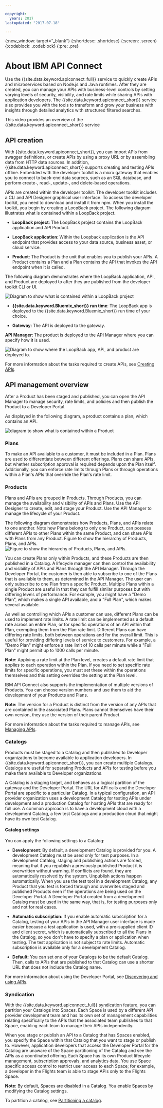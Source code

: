 ```yaml
---

copyright:
  years: 2017
lastupdated: "2017-07-18"

---
```



{:new_window: target="_blank"}
{:shortdesc: .shortdesc}
{:screen: .screen}
{:codeblock: .codeblock}
{:pre: .pre}

# About IBM API Connect

Use the {{site.data.keyword.apiconnect_full}} service to
quickly create APIs and microservices based on Node.js and Java runtimes. After they are created,
you can manage your APIs with business-level controls by setting varying levels of security,
visibility, and rate limits while sharing APIs with application developers. The {{site.data.keyword.apiconnect_short}} service also provides you with the
tools to transform and grow your business with insights through detailed analytics with structured
filtered searches.

<object height="315" type="application/x-shockwave-flash" width="560"
data="https://www.youtube.com/v/lmxyiNMER5Y?version=3&amp;hl=en_US">
<desc>This video provides an overview of the {{site.data.keyword.apiconnect_short}} service</desc>
<param name="movie" value="https://www.youtube.com/v/lmxyiNMER5Y?version=3&amp;hl=en_US"/>
<param name="allowFullScreen" value="true"/>
<param name="allowscriptaccess" value="always"/>
<param name="scale" value="noScale"/>
</object>

## API creation

With {{site.data.keyword.apiconnect_short}}, you can
import APIs from swagger definitions, or create APIs by using a proxy URL or by assembling data from
HTTP data sources. In addition, {{site.data.keyword.apiconnect_short}} supports creating and testing APIs
offline. Embedded with the developer toolkit is a micro gateway that enables you to connect to
back-end data sources, such as an SQL database, and perform create-, read-, update-, and
delete-based operations.

APIs are created within the developer toolkit. The developer toolkit includes a CLI and API
Designer graphical user interface. To access the developer toolkit, you need to download and install
it from npm.
When you install the toolkit, you begin by creating a LoopBack project. The following diagram
illustrates what is contained within a LoopBack project.

- **LoopBack project**: The LoopBack project contains the LoopBack application and API Product.

- **LoopBack application**: Within the Loopback application is the API endpoint that provides access to your data source,
business asset, or cloud service.

- **Product**: The Product is the unit that enables you to publish your APIs. A Product contains a Plan and a
Plan contains the API that invokes the API endpoint when it is called.

The following diagram demonstrates where the LoopBack application, API, and Product are deployed
to after they are published from the developer toolkit CLI or UI.

<img src="images/loopback_project.png" alt="Diagram to show what is contained within a LoopBack project"/>

- **{{site.data.keyword.Bluemix_short}} run time**:
The LoopBack app is deployed to the {{site.data.keyword.Bluemix_short}} run time of your choice.

- **Gateway**: The API is deployed to the gateway.

**API Manager**: The product is deployed to the API Manager where you can specify how it is used.

<img src="images/Deployed.png" alt="Diagram to show where the LoopBack app, API, and product are deployed to."/>

For more information about the tasks required to create APIs, see [Creating APIs](creating_apis.html).

## API management overview

After a Product has been staged and published, you can open the API Manager to manage security, rate limits, and policies and then publish the Product to a Developer Portal.

As displayed in the following diagram, a product contains a plan, which contains an API.

<img src="images/Product.png" alt="diagram to show what is contained within a Product"/>

### Plans

To make an API available to a customer, it must be included in a Plan. Plans are used to differentiate between different offerings. Plans can share APIs, but whether subscription approval is required depends upon the Plan itself. Additionally, you can enforce rate limits through Plans or through operations within a Plan's APIs that override the Plan's rate limit.

### Products

Plans and APIs are grouped in Products. Through Products, you can manage the availability and visibility of APIs and Plans. Use the API Designer to create, edit, and stage your Product. Use the API Manager to manage the lifecycle of your Product.

The following diagram demonstrates how Products, Plans, and APIs relate to one another. Note how Plans belong to only one Product, can possess different APIs to other Plans within the same Product, and can share APIs with Plans from any Product. Figure to show the hierarchy of Products, Plans, and APIs. <img src="images/plan_product_hierarchy.png" alt="Figure to show the hierarchy of Products, Plans, and APIs."/>

You can create Plans only within Products, and these Products are then published in a Catalog. A lifecycle manager can then control the availability and visibility of APIs and Plans through the API Manager. Through the Developer Portal, the customer is then able to subscribe to one of the Plans that is available to them, as determined in the API Manager. The user can only subscribe to one Plan
from a specific Product. Multiple Plans within a single Product are useful in that they can fulfill similar purposes but with differing levels of performance. For example, you might have a "Demo Plan", which makes a single API available, and a "Full Plan", which makes several available.

As well as controlling which APIs a customer can use, different Plans can be used to implement rate limits. A rate limit can be implemented as a default rate across an entire Plan, or for specific operations of an API within that Plan, exempting them from the Plan rate limit. Different Plans can have differing rate limits, both between operations and for the overall limit. This is useful for providing differing levels of service to customers. For example, a "Demo Plan" might enforce a rate limit of 10 calls per minute while a "Full Plan" might permit up to 1000 calls per minute.

**Note:**  Applying a rate limit at the Plan level, creates a default rate limit that applies to each operation within the Plan. If you need to set specific rate limits for specific operations, you must set these within the operations themselves and this setting overrides the setting at the Plan level.

IBM API Connect also supports the implementation of multiple versions of Products. You can choose version numbers and use them to aid the development of your Products and Plans.

**Note:** The version for a Product is distinct from the version of any APIs that are contained in the associated Plans. Plans cannot themselves have their own version, they use the version of their parent Product.

For more information about the tasks required to manage APIs, see [Managing APIs](managing_apis.html).

### Catalogs

Products must be staged to a Catalog and then published to Developer organizations to become available to application developers. In {{site.data.keyword.apiconnect_short}}, you can create multiple Catalogs. Catalogs are useful for separating Products and APIs for testing before you make them available to Developer organizations.

A Catalog is a staging target, and behaves as a logical partition of the gateway and the Developer Portal. The URL for API calls and the Developer Portal are specific to a particular Catalog. In a typical configuration, an API provider organization uses a development Catalog for testing APIs under development and a production Catalog for hosting APIs that are ready for full use. A common approach is to have a development cloud with a development Catalog, a few test Catalogs and a production cloud that might have its own test Catalog.

#### Catalog settings

You can apply the following settings to a Catalog:

- **Development**: By default, a development Catalog is provided for you. A development Catalog must be used only for test purposes. In a development Catalog, staging and publishing actions are forced, meaning that if you republish a previously published Product it is overwritten without warning. If conflicts are found, they are automatically resolved by the system. Unpublish actions happen automatically. When you use the test tool in a development Catalog, any Product that you test is forced through and overwrites staged and published Products even if the operations are being used on the Developer Portal. A Developer Portal created from a development Catalog must be used in the same way, that is, for testing purposes only and not for real cases.

- **Automatic subscription**: If you enable automatic subscription for a Catalog, testing of your APIs in the API Manager user interface is made easier because a test application is used, with a pre-supplied client ID and client secret, which is automatically subscribed to all the Plans in the Catalog, so you don't have to specify a plan or application when testing. The test application is not subject to rate limits. Automatic subscription is available only for a development Catalog.

- **Default**: You can set one of your Catalogs to be the default Catalog. Then, calls to APIs that are published to that Catalog can use a shorter URL that does not include the Catalog name.

For more information about using the Developer Portal, see [Discovering and using APIs](https://www.ibm.com/support/knowledgecenter/en/SSFS6T/com.ibm.apic.devportal.doc/capim_devportal_overview.dita).

### Syndication

With the {{site.data.keyword.apiconnect_full}}
syndication feature, you can partition your Catalogs into Spaces. Each Space is used by a different
API provider development team and has its own set of management capabilities relating specifically
to the APIs that the associated team publishes to that Space, enabling each team to manage their
APIs independently.

When you stage or publish an API to a Catalog that has Spaces enabled, you specify the Space
within that Catalog that you want to stage or publish to. However, application developers that
access the Developer Portal for the Catalog are unaware of the Space partitioning of the Catalog and
see the APIs as a coordinated offering.
Each Space has its own Product lifecycle management, subscription approvals, and analytics data.
You use Space specific access control to restrict user access to each Space; for example, a
developer in the Flights team is able to stage APIs only to the Flights Space.

**Note:** By default, Spaces are disabled in a Catalog. You enable Spaces by modifying the Catalog
settings.

To partition a catalog, see [Partitioning a catalog](create_catalog.html#apic_spaces).
